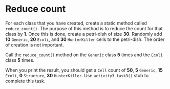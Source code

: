# Reduce count
For each class that you have created, create a static method called `reduce_count()`. The purpose of this method is to reduce the count for that class by **1**.  Once this is done, create a petri-dish of size **30**. 
Randomly add **10** `Generic`, **20** `Ecoli`, and **30** `HunterKiller` cells to the petri-dish. The order of creation is not important. 

Call the `reduce_count()` method on the `Generic` class **5** times and the `Ecoli` class **5** times.

When you print the result, you should get a `Cell` count of **50**, **5** `Generic`, **15** `Ecoli`, **0** `Structure`, **30** `HunterKiller`.
Use `activity3_task3()` stub to complete this task.
